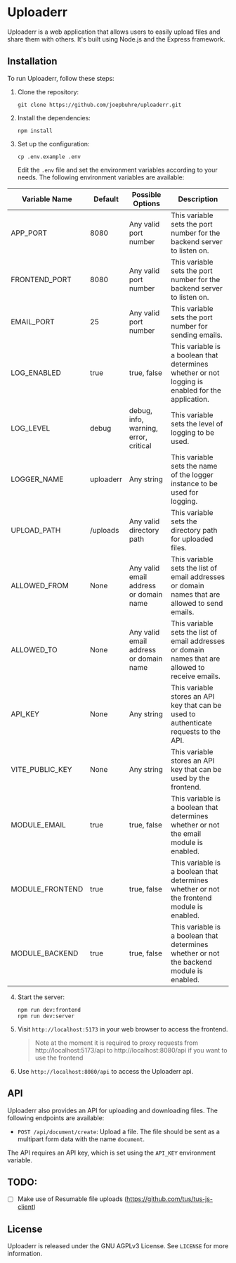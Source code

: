 # Uploaderr

Uploaderr is a web application that allows users to easily upload files and share them with others. It's built using Node.js and the Express framework.

## Installation

To run Uploaderr, follow these steps:

1. Clone the repository:

   ```
   git clone https://github.com/joepbuhre/uploaderr.git
   ```
   
2. Install the dependencies:

   ```
   npm install
   ```
   
3. Set up the configuration:

   ```
   cp .env.example .env
   ```
   
   Edit the `.env` file and set the environment variables according to your needs. The following environment variables are available:



| Variable Name | Default | Possible Options | Description |
| --- | --- | --- | --- |
| APP_PORT | 8080 | Any valid port number | This variable sets the port number for the backend server to listen on. |
| FRONTEND_PORT | 8080 | Any valid port number | This variable sets the port number for the backend server to listen on. |
| EMAIL_PORT | 25 | Any valid port number | This variable sets the port number for sending emails. |
| LOG_ENABLED | true | true, false | This variable is a boolean that determines whether or not logging is enabled for the application. |
| LOG_LEVEL | debug | debug, info, warning, error, critical | This variable sets the level of logging to be used. |
| LOGGER_NAME | uploaderr | Any string | This variable sets the name of the logger instance to be used for logging. |
| UPLOAD_PATH | /uploads | Any valid directory path | This variable sets the directory path for uploaded files. |
| ALLOWED_FROM | None | Any valid email address or domain name | This variable sets the list of email addresses or domain names that are allowed to send emails. |
| ALLOWED_TO | None | Any valid email address or domain name | This variable sets the list of email addresses or domain names that are allowed to receive emails. |
| API_KEY | None | Any string | This variable stores an API key that can be used to authenticate requests to the API. |
| VITE_PUBLIC_KEY | None | Any string | This variable stores an API key that can be used by the frontend. |
| MODULE_EMAIL | true | true, false | This variable is a boolean that determines whether or not the email module is enabled. |
| MODULE_FRONTEND | true | true, false | This variable is a boolean that determines whether or not the frontend module is enabled. |
| MODULE_BACKEND | true | true, false | This variable is a boolean that determines whether or not the backend module is enabled. |

4. Start the server:

   ```
   npm run dev:frontend
   npm run dev:server
   ```
   
5. Visit `http://localhost:5173` in your web browser to access the frontend.
   > Note at the moment it is required to proxy requests from http://localhost:5173/api to http://localhost:8080/api if you want to use the frontend
6. Use `http://localhost:8080/api` to access the Uploaderr api.

## API

Uploaderr also provides an API for uploading and downloading files. The following endpoints are available:

- `POST /api/document/create`: Upload a file. The file should be sent as a multipart form data with the name `document`.

The API requires an API key, which is set using the `API_KEY` environment variable.


## TODO:
- [ ] Make use of Resumable file uploads (https://github.com/tus/tus-js-client)

## License

Uploaderr is released under the GNU AGPLv3 License. See `LICENSE` for more information.